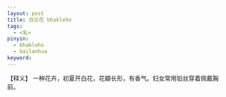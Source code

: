 ```yaml
---     
layout: post    
title: 白兰花 bhakleho       
tags:    
  - <名>       
pinyin:       
  - bhakleho     
  - bailanhua       
keyword:     
---    
```


【释义】 一种花卉，初夏开白花，花瓣长形，有香气。妇女常用铅丝穿着佩戴胸前。          

